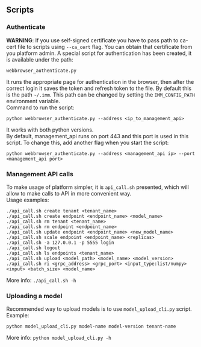 ## Scripts

### Authenticate
**WARNING**:
If you use self-signed certificate you have to pass path to ca-cert file to scripts using ```--ca_cert``` flag.
You can obtain that certificate from you platform admin.
A special script for authentication has been created, it is available under the path:
```
webbrowser_authenticate.py
```
It runs the appropriate page for authentication in the browser, then after the correct login it saves the token and refresh token to the file.
By default this is the path `~/.imm`.
This path can be changed by setting the `IMM_CONFIG_PATH` environment variable.  
Command to run the script:

```
python webbrowser_authenticate.py --address <ip_to_management_api>
```
It works with both python versions.  
By default, management_api runs on port 443 and this port is used in this script. To change this, add another flag when you start the script:
```
python webbrowser_authenticate.py --address <management_api ip> --port <management_api port>
```

### Management API calls
To make usage of platform simpler, it is `api_call.sh` presented, which will allow to make calls to 
API in more convenient way.  
Usage examples:
```
./api_call.sh create tenant <tenant_name>
./api_call.sh create endpoint <endpoint_name> <model_name>
./api_call.sh rm tenant <tenant_name>
./api_call.sh rm endpoint <endpoint_name>
./api_call.sh update endpoint <endpoint_name> <new_model_name>
./api_call.sh scale endpoint <endpoint_name> <replicas>
./api_call.sh -a 127.0.0.1 -p 5555 login
./api_call.sh logout
./api_call.sh ls endpoints <tenant_name>
./api_call.sh upload <model_path> <model_name> <model_version> 
./api_call.sh ri <grpc_address> <grpc_port> <input_type:list/numpy> <input> <batch_size> <model_name>
```
More info: `./api_call.sh -h`


### Uploading a model
Recommended way to upload models is to use `model_upload_cli.py` script.  
Example:
```
python model_upload_cli.py model-name model-version tenant-name
```
More info: `python model_upload_cli.py -h`
